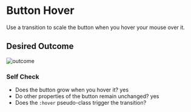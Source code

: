 # Button Hover

Use a transition to scale the button when you hover your mouse over it.

## Desired Outcome

![outcome](./desired-outcome.gif)

### Self Check
- Does the button grow when you hover it? yes
- Do other properties of the button remain unchanged? yes
- Does the `:hover` pseudo-class trigger the transition?
